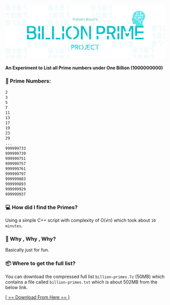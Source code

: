 ![# Billion Prime Project](./media/banner.png)

#### An Experiment to List all Prime numbers under One Billion (1000000000)

### 📜 Prime Numbers:
```
2
3
5
7
11
13
17
19
23
29
...
999999733
999999739
999999751
999999757
999999761
999999797
999999883
999999893
999999929
999999937
```

### 💻 How did I find the Primes?
Using a simple C++ script with complexity of O(√n) which took about ``10 minutes``.



### 🤔 Why , Why , Why?
Basically just for fun.

### 📦 Where to get the full list?
You can download the compressed full list `billion-primes.7z` (50MB) which contains a file called `billion-primes.txt` which is about 502MB from the below link.

[[ == Download From Here == ]](https://sourceforge.net/projects/billion-primes/files/billion-primes.7z/download)

